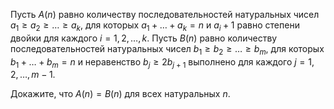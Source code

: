 Пусть $A(n)$ равно количеству последовательностей натуральных чисел
$a_1\geq a_2\geq \ldots \geq a_k$, для 
которых $a_1+\ldots+a_k=n$ и $a_i+1$ равно степени двойки  для каждого $i=1,2,\ldots,k$. 
Пусть $B(n)$ равно количеству последовательностей натуральных чисел $b_1\geq b_2\geq \ldots \geq b_m$,
для которых $b_1+\ldots+b_m=n$ и неравенство  $b_j\geq 2b_{j+1}$ выполнено для каждого $j=1,2,\ldots,m-1$.

Докажите, что  $A(n)=B(n)$ для всех натуральных $n$.